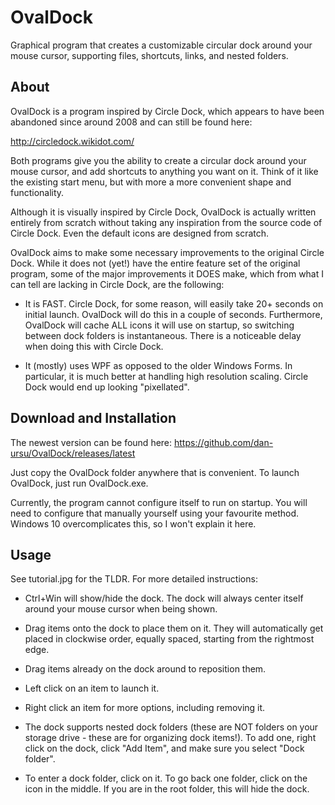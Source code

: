 # OvalDock

Graphical program that creates a customizable circular dock around your mouse cursor, supporting files, shortcuts, links, and nested folders.


## About

OvalDock is a program inspired by Circle Dock, which appears to have been abandoned since around 2008 and can still be found here:

http://circledock.wikidot.com/

Both programs give you the ability to create a circular dock around your mouse cursor, and add shortcuts to anything you want on it. Think of it like the existing start menu, but with more a more convenient shape and functionality.

Although it is visually inspired by Circle Dock, OvalDock is actually written entirely from scratch without taking any inspiration from the source code of Circle Dock. Even the default icons are designed from scratch.

OvalDock aims to make some necessary improvements to the original Circle Dock. While it does not (yet!) have the entire feature set of the original program, some of the major improvements it DOES make, which from what I can tell are lacking in Circle Dock, are the following:

* It is FAST. Circle Dock, for some reason, will easily take 20+ seconds on initial launch. OvalDock will do this in a couple of seconds. Furthermore, OvalDock will cache ALL icons it will use on startup, so switching between dock folders is instantaneous. There is a noticeable delay when doing this with Circle Dock.

* It (mostly) uses WPF as opposed to the older Windows Forms. In particular, it is much better at handling high resolution scaling. Circle Dock would end up looking "pixellated".


## Download and Installation

The newest version can be found here: https://github.com/dan-ursu/OvalDock/releases/latest

Just copy the OvalDock folder anywhere that is convenient. To launch OvalDock, just run OvalDock.exe.

Currently, the program cannot configure itself to run on startup. You will need to configure that manually yourself using your favourite method. Windows 10 overcomplicates this, so I won't explain it here.


## Usage

See tutorial.jpg for the TLDR. For more detailed instructions:

* Ctrl+Win will show/hide the dock. The dock will always center itself around your mouse cursor when being shown.

* Drag items onto the dock to place them on it. They will automatically get placed in clockwise order, equally spaced, starting from the rightmost edge.

* Drag items already on the dock around to reposition them.

* Left click on an item to launch it.

* Right click an item for more options, including removing it.

* The dock supports nested dock folders (these are NOT folders on your storage drive - these are for organizing dock items!). To add one, right click on the dock, click "Add Item", and make sure you select "Dock folder".

* To enter a dock folder, click on it. To go back one folder, click on the icon in the middle. If you are in the root folder, this will hide the dock.
